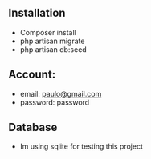 ## Installation
- Composer install 
- php artisan migrate
- php artisan db:seed

## Account: 
- email: paulo@gmail.com
- password: password

## Database
- Im using sqlite for testing this project



